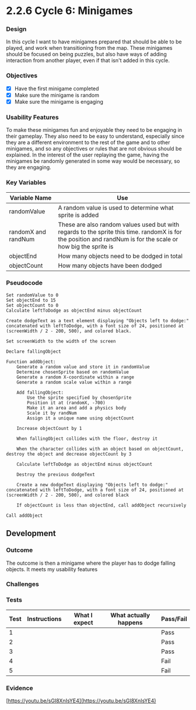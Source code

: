 # 2.2.6 Cycle 6: Minigames

### Design

In this cycle I want to have minigames prepared that should be able to be played, and work when transitioning from the map. These minigames should be focused on being puzzles, but also have ways of adding interaction from another player, even if that isn't added in this cycle.

### Objectives

* [x] Have the first minigame completed
* [x] Make sure the minigame is random&#x20;
* [x] Make sure the minigame is engaging

### Usability Features

To make these minigames fun and enjoyable they need to be engaging in their gameplay. They also need to be easy to understand, especially since they are a different environment to the rest of the game and to other minigames, and so any objectives or rules that are not obvious should be explained. In the interest of the user replaying the game, having the minigames be randomly generated in some way would be necessary, so they are engaging.

### Key Variables

| Variable Name       | Use                                                                                                                                                           |
| ------------------- | ------------------------------------------------------------------------------------------------------------------------------------------------------------- |
| randomValue         | A random value is used to determine what sprite is added                                                                                                      |
| randomX and randNum | These are also random values used but with regards to the sprite this time. randomX is for the position and randNum is for the scale or how big the sprite is |
| objectEnd           | How many objects need to be dodged in total                                                                                                                   |
| objectCount         | How many objects have been dodged                                                                                                                             |

### Pseudocode

```
Set randomValue to 0
Set objectEnd to 15
Set objectCount to 0
Calculate leftToDodge as objectEnd minus objectCount

Create dodgeText as a text element displaying "Objects left to dodge:" concatenated with leftToDodge, with a font size of 24, positioned at (screenWidth / 2 - 200, 500), and colored black.

Set screenWidth to the width of the screen

Declare fallingObject

Function addObject:
    Generate a random value and store it in randomValue
    Determine chosenSprite based on randomValue
    Generate a random X-coordinate within a range
    Generate a random scale value within a range

    Add fallingObject:
        Use the sprite specified by chosenSprite
        Position it at (randomX, -700)
        Make it an area and add a physics body
        Scale it by randNum
        Assign it a unique name using objectCount

    Increase objectCount by 1

    When fallingObject collides with the floor, destroy it

    When the character collides with an object based on objectCount, destroy the object and decrease objectCount by 3

    Calculate leftToDodge as objectEnd minus objectCount

    Destroy the previous dodgeText

    Create a new dodgeText displaying "Objects left to dodge:" concatenated with leftToDodge, with a font size of 24, positioned at (screenWidth / 2 - 200, 500), and colored black

    If objectCount is less than objectEnd, call addObject recursively

Call addObject
```

## Development

### Outcome

The outcome is then a minigame where the player has to dodge falling objects. It meets my usability features&#x20;

### Challenges



### Tests

| Test | Instructions | What I expect | What actually happens | Pass/Fail |
| ---- | ------------ | ------------- | --------------------- | --------- |
| 1    |              |               |                       | Pass      |
| 2    |              |               |                       | Pass      |
| 3    |              |               |                       | Pass      |
| 4    |              |               |                       | Fail      |
| 5    |              |               |                       | Fail      |

### Evidence

[https://youtu.be/sGI8XnIsYE4](https://youtu.be/sGI8XnIsYE4)
